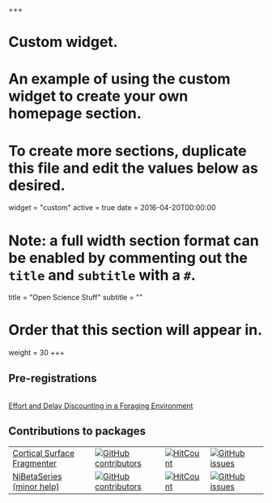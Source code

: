 +++
# Custom widget.
# An example of using the custom widget to create your own homepage section.
# To create more sections, duplicate this file and edit the values below as desired.
widget = "custom"
active = true
date = 2016-04-20T00:00:00

# Note: a full width section format can be enabled by commenting out the `title` and `subtitle` with a `#`.
title = "Open Science Stuff"
subtitle = ""

# Order that this section will appear in.
weight = 30
+++

## Pre-registrations

|   |
|---|
[Effort and Delay Discounting in a Foraging Environment](https://osf.io/2rsgm/)

## Contributions to packages 

|   |   |   |   |   |
|---|---|---|---|---|
| [Cortical Surface Fragmenter](https://github.com/miykael/parcellation_fragmenter) | [![GitHub contributors](https://img.shields.io/github/contributors/miykael/parcellation_fragmenter.svg?style=flat-square)](https://github.com/miykael/parcellation_fragmenter/graphs/contributors) | [![HitCount](http://hits.dwyl.io/miykael/parcellation_fragmenter.svg)](http://hits.dwyl.io/miykael/parcellation_fragmenter) | [![GitHub issues](https://img.shields.io/github/issues/miykael/parcellation_fragmenter.svg?style=flat-square)](https://github.com/miykael/parcellation_fragmenter/issues) | 
| [NiBetaSeries (minor help)](https://github.com/HBClab/NiBetaSeries) | [![GitHub contributors](https://img.shields.io/github/contributors/HBClab/NiBetaSeries.svg?style=flat-square)](https://github.com/HBClab/NiBetaSeries/graphs/contributors) | [![HitCount](http://hits.dwyl.io/HBClab/NiBetaSeries.svg)](http://hits.dwyl.io/HCBlab/NiBetaSeries) | [![GitHub issues](https://img.shields.io/github/issues/HBClab/NiBetaSeries.svg?style=flat-square)](https://github.com/HBClab/NiBetaSeries/issues)